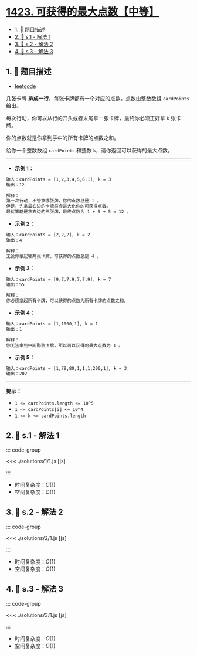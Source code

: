 # [1423. 可获得的最大点数【中等】](https://github.com/tnotesjs/TNotes.leetcode/tree/main/notes/1423.%20%E5%8F%AF%E8%8E%B7%E5%BE%97%E7%9A%84%E6%9C%80%E5%A4%A7%E7%82%B9%E6%95%B0%E3%80%90%E4%B8%AD%E7%AD%89%E3%80%91)

<!-- region:toc -->

- [1. 📝 题目描述](#1--题目描述)
- [2. 🎯 s.1 - 解法 1](#2--s1---解法-1)
- [3. 🎯 s.2 - 解法 2](#3--s2---解法-2)
- [4. 🎯 s.3 - 解法 3](#4--s3---解法-3)

<!-- endregion:toc -->

## 1. 📝 题目描述

- [leetcode](https://leetcode.cn/problems/maximum-points-you-can-obtain-from-cards/)

几张卡牌 **排成一行**，每张卡牌都有一个对应的点数。点数由整数数组 `cardPoints` 给出。

每次行动，你可以从行的开头或者末尾拿一张卡牌，最终你必须正好拿 `k` 张卡牌。

你的点数就是你拿到手中的所有卡牌的点数之和。

给你一个整数数组 `cardPoints` 和整数 `k`，请你返回可以获得的最大点数。

---

- **示例 1：**

```txt
输入：cardPoints = [1,2,3,4,5,6,1], k = 3
输出：12

解释：
第一次行动，不管拿哪张牌，你的点数总是 1 。
但是，先拿最右边的卡牌将会最大化你的可获得点数。
最优策略是拿右边的三张牌，最终点数为 1 + 6 + 5 = 12 。
```

- **示例 2：**

```txt
输入：cardPoints = [2,2,2], k = 2
输出：4

解释：
无论你拿起哪两张卡牌，可获得的点数总是 4 。
```

- **示例 3：**

```txt
输入：cardPoints = [9,7,7,9,7,7,9], k = 7
输出：55

解释：
你必须拿起所有卡牌，可以获得的点数为所有卡牌的点数之和。
```

- **示例 4：**

```txt
输入：cardPoints = [1,1000,1], k = 1
输出：1

解释：
你无法拿到中间那张卡牌，所以可以获得的最大点数为 1 。
```

- **示例 5：**

```txt
输入：cardPoints = [1,79,80,1,1,1,200,1], k = 3
输出：202
```

---

**提示：**

- `1 <= cardPoints.length <= 10^5`
- `1 <= cardPoints[i] <= 10^4`
- `1 <= k <= cardPoints.length`

## 2. 🎯 s.1 - 解法 1

::: code-group

<<< ./solutions/1/1.js [js]

:::

- 时间复杂度：$O(1)$
- 空间复杂度：$O(1)$

## 3. 🎯 s.2 - 解法 2

::: code-group

<<< ./solutions/2/1.js [js]

:::

- 时间复杂度：$O(1)$
- 空间复杂度：$O(1)$

## 4. 🎯 s.3 - 解法 3

::: code-group

<<< ./solutions/3/1.js [js]

:::

- 时间复杂度：$O(1)$
- 空间复杂度：$O(1)$

